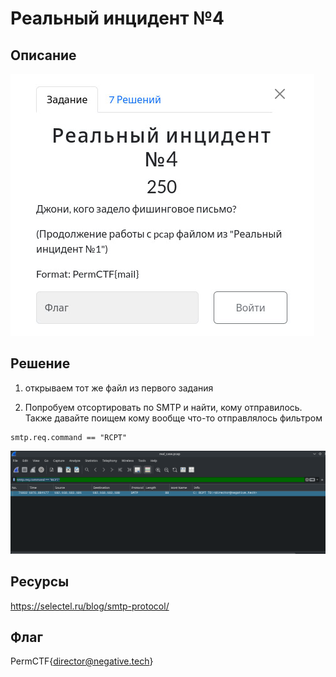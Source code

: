 # Реальный инцидент №4
## Описание
![Описание задания](https://raw.githubusercontent.com/EogoK/permctf2024_writeup/refs/heads/main/photos/rc4.jpg)


## Решение 

1. открываем тот же файл из первого задания

2. Попробуем отсортировать по SMTP и найти, кому отправилось. Также давайте поищем кому вообще что-то отправлялось фильтром
```
smtp.req.command == "RCPT"
```
![Описание задания](https://raw.githubusercontent.com/EogoK/permctf2024_writeup/refs/heads/main/photos/rc4_1.png)



## Ресурсы

https://selectel.ru/blog/smtp-protocol/

## Флаг
PermCTF{director@negative.tech}
